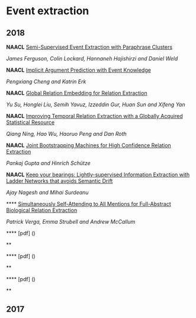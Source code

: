 # Event extraction

## 2018

**NAACL** [Semi-Supervised Event Extraction with Paraphrase Clusters](http://aclweb.org/anthology/N18-2058)

*James Ferguson, Colin Lockard, Hannaneh Hajishirzi and Daniel Weld*


**NAACL** [Implicit Argument Prediction with Event Knowledge](https://arxiv.org/pdf/1802.07226.pdf)

*Pengxiang Cheng and Katrin Erk*


**NAACL** [Global Relation Embedding for Relation Extraction](https://arxiv.org/pdf/1802.07226.pdf)

*Yu Su, Honglei Liu, Semih Yavuz, Izzeddin Gur, Huan Sun and Xifeng Yan*


**NAACL** [Improving Temporal Relation Extraction with a Globally Acquired Statistical Resource](https://arxiv.org/pdf/1804.06020.pdf)

*Qiang Ning, Hao Wu, Haoruo Peng and Dan Roth*


**NAACL** [Joint Bootstrapping Machines for High Confidence Relation Extraction](http://www.aclweb.org/anthology/N18-1003)

*Pankaj Gupta and Hinrich Schütze*


**NAACL** [Keep your bearings: Lightly-supervised Information Extraction with Ladder Networks that avoids Semantic Drift](http://aclweb.org/anthology/N18-2057)

*Ajay Nagesh and Mihai Surdeanu*


**** [Simultaneously Self-Attending to All Mentions for Full-Abstract Biological Relation Extraction](https://arxiv.org/pdf/1802.10569.pdf)

*Patrick Verga, Emma Strubell and Andrew McCallum*



**** [pdf] ()

**



**** [pdf] ()

**



**** [pdf] ()

**


## 2017

